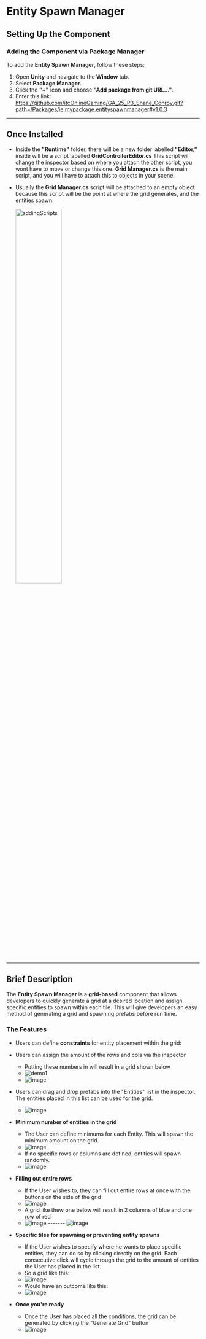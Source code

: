 # **Entity Spawn Manager**  

## **Setting Up the Component**  
### Adding the Component via Package Manager
To add the **Entity Spawn Manager**, follow these steps:  
1. Open **Unity** and navigate to the **Window** tab.  
2. Select **Package Manager**.  
3. Click the **"+"** icon and choose **"Add package from git URL..."**.  
4. Enter this link: https://github.com/itcOnlineGaming/GA_25_P3_Shane_Conroy.git?path=/Packages/ie.mypackage.entityspawnmanager#v1.0.3
---  
## Once Installed
- Inside the **"Runtime"** folder, there will be a new folder labelled **"Editor,"** inside will be a script labelled **GridControllerEditor.cs** This script will change the inspector based on where you attach the other script, you wont have to move or
  change this one. **Grid Manager.cs** is the main script, and you will have to attach this to objects in your scene.
- Usually the **Grid Manager.cs** script will be attached to an empty object because this script will be the point at where the grid generates, and the entities spawn.
  
   <img src="https://github.com/user-attachments/assets/6009ab19-3edc-4592-a220-a9311330298f" width="50%" alt="addingScripts">
   
---
## **Brief Description**  
The **Entity Spawn Manager** is a **grid-based** component that allows developers to quickly generate a grid at a desired location and assign specific entities to spawn within each tile. This will give developers an easy method of generating a grid and spawning prefabs before run time.

### **The Features**  
- Users can define **constraints** for entity placement within the grid:
 
- Users can assign the amount of the rows and cols via the inspector
  - Putting these numbers in will result in a grid shown below
  - ![demo1](https://github.com/user-attachments/assets/83448711-cc62-4004-9cf3-abd604994772)
  - ![image](https://github.com/user-attachments/assets/b5f1a98f-c15b-48a4-8600-c9cb504dfc37)
  
- Users can drag and drop prefabs into the "Entities" list in the inspector. The entities placed in this list can be used for the grid.
  - ![image](https://github.com/user-attachments/assets/defbc259-ecb3-4c58-b73d-73bacb2cd759)


- **Minimum number of entities in the grid**
  - The User can define minimums for each Entity. This will spawn the minimum amount on the grid.
  - ![image](https://github.com/user-attachments/assets/bf5f56fb-e974-4333-a863-de8bbdedf895)
  - If no specific rows or columns are defined, entities will spawn randomly.
  - ![image](https://github.com/user-attachments/assets/d077d6db-98c8-4af9-96ed-27f32f2e5c8e)


- **Filling out entire rows**
  -  If the User wishes to, they can fill out entire rows at once with the buttons on the side of the grid
  -  ![image](https://github.com/user-attachments/assets/ee90a67b-0283-4fad-9e6a-82ad5537026a)
  -  A grid like thew one below will result in 2 columns of blue and one row of red
  -  ![image](https://github.com/user-attachments/assets/38a6b7a1-3989-4dd6-9580-af4d00116c22) ------- ![image](https://github.com/user-attachments/assets/7c78aded-2e6b-4f2b-aee7-4f396063503c)




- **Specific tiles for spawning or preventing entity spawns**  
  - If the User wishes to specify where he wants to place specific entities, they can do so by clicking directly on the grid. Each consecutive click will cycle through the grid to the amount of entities the User has placed in the list.
  - So a grid like this:
  - ![image](https://github.com/user-attachments/assets/e51106db-217e-4877-b5be-78b327fdf0c9)
  - Would have an outcome like this:
  - ![image](https://github.com/user-attachments/assets/d3758f29-0680-40b0-8410-c3b0d52a18ec)

- **Once you're ready**
  - Once the User has placed all the conditions, the grid can be generated by clicking the "Generate Grid" button
  - ![image](https://github.com/user-attachments/assets/b405de9c-7260-4adf-af8c-c6278e45d07f)




